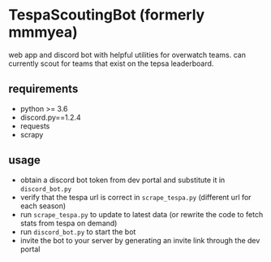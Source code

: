 # TespaScoutingBot (formerly mmmyea)
web app and discord bot with helpful utilities for overwatch teams. can currently scout for teams that exist on the tepsa leaderboard.

## requirements
* python >= 3.6
* discord.py==1.2.4
* requests
* scrapy

## usage
* obtain a discord bot token from dev portal and substitute it in `discord_bot.py`
* verify that the tespa url is correct in `scrape_tespa.py` (different url for each season)
* run `scrape_tespa.py` to update to latest data (or rewrite the code to fetch stats from tespa on demand)
* run `discord_bot.py` to start the bot
* invite the bot to your server by generating an invite link through the dev portal
